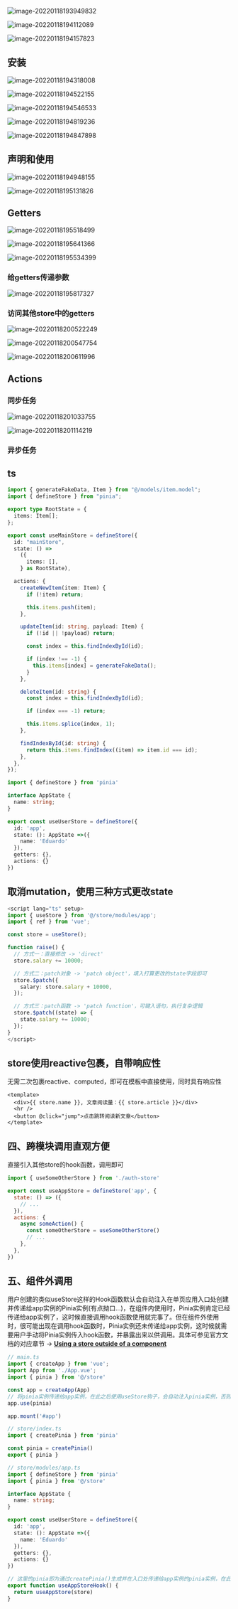 

![image-20220118193949832](media/image-20220118193949832.png) 

![image-20220118194112089](media/image-20220118194112089.png) 

![image-20220118194157823](media/image-20220118194157823.png) 

## 安装

![image-20220118194318008](media/image-20220118194318008.png) 

![image-20220118194522155](media/image-20220118194522155.png) 

![image-20220118194546533](media/image-20220118194546533.png) 

![image-20220118194819236](media/image-20220118194819236.png) 

![image-20220118194847898](media/image-20220118194847898.png) 

## 声明和使用

![image-20220118194948155](media/image-20220118194948155.png) 

![image-20220118195131826](media/image-20220118195131826.png) 

## Getters

![image-20220118195518499](media/image-20220118195518499.png) 

![image-20220118195641366](media/image-20220118195641366.png) 

![image-20220118195534399](media/image-20220118195534399.png) 

### 给getters传递参数

![image-20220118195817327](media/image-20220118195817327.png) 

### 访问其他store中的getters

![image-20220118200522249](media/image-20220118200522249.png)

![image-20220118200547754](media/image-20220118200547754.png)

![image-20220118200611996](media/image-20220118200611996.png) 

## Actions

### 同步任务

![image-20220118201033755](media/image-20220118201033755.png)

![image-20220118201114219](media/image-20220118201114219.png)

### 异步任务





## ts

```ts
import { generateFakeData, Item } from "@/models/item.model";
import { defineStore } from "pinia";

export type RootState = {
  items: Item[];
};

export const useMainStore = defineStore({
  id: "mainStore",
  state: () =>
    ({
      items: [],
    } as RootState),

  actions: {
    createNewItem(item: Item) {
      if (!item) return;

      this.items.push(item);
    },

    updateItem(id: string, payload: Item) {
      if (!id || !payload) return;

      const index = this.findIndexById(id);

      if (index !== -1) {
        this.items[index] = generateFakeData();
      }
    },

    deleteItem(id: string) {
      const index = this.findIndexById(id);

      if (index === -1) return;

      this.items.splice(index, 1);
    },

    findIndexById(id: string) {
      return this.items.findIndex((item) => item.id === id);
    },
  },
});
```

```ts
import { defineStore } from 'pinia'

interface AppState {
  name: string;
}

export const useUserStore = defineStore({
  id: 'app',
  state: (): AppState =>({
    name: 'Eduardo'
  }),
  getters: {},
  actions: {}
})
```

## 取消mutation，使用三种方式更改state

```typescript
<script lang="ts" setup>
import { useStore } from '@/store/modules/app';
import { ref } from 'vue';

const store = useStore();

function raise() {
  // 方式一：直接修改 -> 'direct'
  store.salary += 10000;

  // 方式二：patch对象 -> 'patch object'，填入打算更改的state字段即可
  store.$patch({
    salary: store.salary + 10000,
  });

  // 方式三：patch函数 -> 'patch function'，可键入语句，执行复杂逻辑
  store.$patch((state) => {
    state.salary += 10000;
  });
}
</script>
```

## store使用reactive包裹，自带响应性

无需二次包裹reactive、computed，即可在模板中直接使用，同时具有响应性

```
<template>
  <div>{{ store.name }}, 文章阅读量：{{ store.article }}</div>
  <hr />
  <button @click="jump">点击跳转阅读新文章</button>
</template>
```

## 四、跨模块调用直观方便

直接引入其他store的hook函数，调用即可

```javascript
import { useSomeOtherStore } from './auth-store'

export const useAppStore = defineStore('app', {
  state: () => ({
    // ...
  }),
  actions: {
    async someAction() {
      const someOtherStore = useSomeOtherStore()
      // ...
    },
  },
})
```

## 五、组件外调用

用户创建的类似useStore这样的Hook函数默认会自动注入在单页应用入口处创建并传递给app实例的Pinia实例(有点拗口...)，在组件内使用时，Pinia实例肯定已经传递给app实例了，这时候直接调用hook函数使用就完事了。但在组件外使用时，很可能出现在调用hook函数时，Pinia实例还未传递给app实例，这时候就需要用户手动将Pinia实例传入hook函数，并暴露出来以供调用。具体可参见官方文档的对应章节 -> **[Using a store outside of a component](https://pinia.esm.dev/core-concepts/outside-component-usage.html)**

```typescript
// main.ts
import { createApp } from 'vue';
import App from './App.vue';
import { pinia } from '@/store'

const app = createApp(App)
// 将pinia实例传递给app实例，在此之后使用useStore钩子，会自动注入pinia实例，否则需要在useStore中手动注入
app.use(pinia)

app.mount('#app')
```



```typescript
// store/index.ts
import { createPinia } from 'pinia'

const pinia = createPinia()
export { pinia }
```



```typescript
// store/modules/app.ts
import { defineStore } from 'pinia'
import { pinia } from '@/store'

interface AppState {
  name: string;
}

export const useUserStore = defineStore({
  id: 'app',
  state: (): AppState =>({
    name: 'Eduardo'
  }),
  getters: {},
  actions: {}
})

// 这里的pinia即为通过createPinia()生成并在入口处传递给app实例的pinia实例，在此手动注入，并暴露
export function useAppStoreHook() {
  return useAppStore(store)
}
```